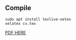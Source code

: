## Compile

```
sudo apt install texlive-xetex
xelatex cv.tex
```

[PDF HERE](https://github.com/OmarAflak/CV/blob/master/cv.pdf)
